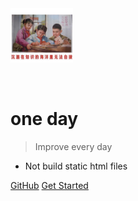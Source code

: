 <img src="./1.png" alt="" style="width: 100px;">

<img><img>

# one day

> Improve every day

- Not build static html files

[GitHub](https://github.com/zouxiaomingya/oneDay.git)
[Get Started](?id=回文链表)
